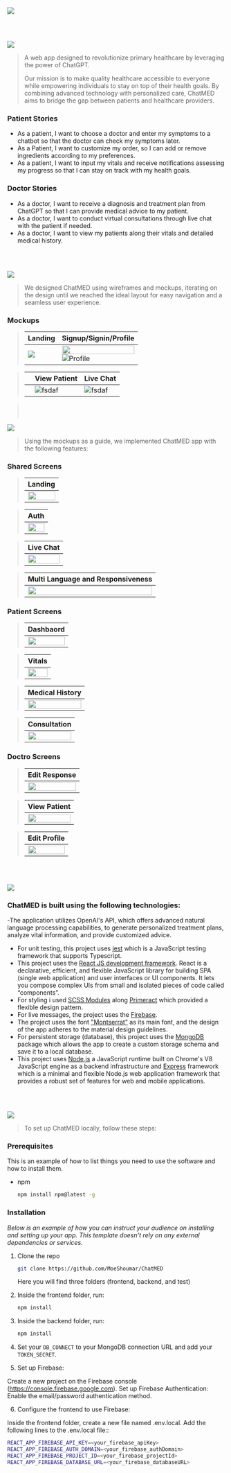 <img src="./readme/title1.svg"/>

<br><br>

<!-- project philosophy -->
<img src="./readme/title2.svg"/>

> A web app designed to revolutionize primary healthcare by leveraging the power of ChatGPT.
>
> Our mission is to make quality healthcare accessible to everyone while empowering individuals to stay on top of their health goals. By combining advanced technology with personalized care, ChatMED aims to bridge the gap between patients and healthcare providers.

### Patient Stories

- As a patient, I want to choose a doctor and enter my symptoms to a chatbot so that the doctor can check my symptoms later.
- As a Patient, I want to customize my order, so I can add or remove ingredients according to my preferences.
- As a patient, I want to input my vitals and receive notifications assessing my progress so that I can stay on track with my health goals.

### Doctor Stories

- As a doctor, I want to receive a diagnosis and treatment plan from ChatGPT so that I can provide medical advice to my patient.
- As a doctor, I want to conduct virtual consultations through live chat with the patient if needed.
- As a doctor, I want to view my patients along their vitals and detailed medical history.

<br><br>

<!-- Prototyping -->
<img src="./readme/title3.svg"/>

> We designed ChatMED using wireframes and mockups, iterating on the design until we reached the ideal layout for easy navigation and a seamless user experience.

### Mockups

> | Landing                                      | Signup/Signin/Profile                                                                                        |
> | -------------------------------------------- | ------------------------------------------------------------------------------------------------------------ |
> | <img src="./readme/demo/Landingpage.png"  /> | <img src="./readme/demo/figmasignup.png" height='20%' width='100%' /> ![Profile](./readme//demo/Profile.jpg) |

> |     | View Patient                                 | Live Chat                         |
> | --- | -------------------------------------------- | --------------------------------- |
> |     | ![fsdaf](./readme/demo/ViewPatientFigma.png) | ![fsdaf](./readme/demo/Chats.jpg) |

> <br><br>

<!-- Implementation -->
<img src="./readme/title4.svg"/>

> Using the mockups as a guide, we implemented ChatMED app with the following features:

### Shared Screens

> | Landing                                                 |
> | ------------------------------------------------------- |
> | <img src="./readme/gifs/landing2gif.gif" width="100%"/> |

> | Auth                                             |
> | ------------------------------------------------ |
> | <img src="./readme/gifs/Auth.gif" width="100%"/> |

> | Live Chat                                        |
> | ------------------------------------------------ |
> | <img src="./readme/gifs/chat.gif" width="100%"/> |

> | Multi Language and Responsiveness                    |
> | ---------------------------------------------------- |
> | <img src="./readme/gifs/multlang.gif" width="100%"/> |

### Patient Screens

> | Dashbaord                                                    |
> | ------------------------------------------------------------ |
> | <img src="./readme/gifs/dahsboardPatient.gif" width="100%"/> |

> | Vitals                                             |
> | -------------------------------------------------- |
> | <img src="./readme/gifs/vitals.gif" width="100%"/> |

> | Medical History                                            |
> | ---------------------------------------------------------- |
> | <img src="./readme/gifs/medicalHistory.gif" width="100%"/> |

> | Consultation                                        |
> | --------------------------------------------------- |
> | <img src="./readme/gifs/consult.gif" width="100%"/> |

### Doctro Screens

> | Edit Response                                            |
> | -------------------------------------------------------- |
> | <img src="./readme/gifs/editResponse.gif" width="100%"/> |

> | View Patient                                            |
> | ------------------------------------------------------- |
> | <img src="./readme/demo/ViewPatient.png" width="100%"/> |

> | Edit Profile                                               |
> | ---------------------------------------------------------- |
> | <img src="./readme/gifs/docprofileEdit.gif" width="100%"/> |

<br><br>

<!-- Tech stack -->
<img src="./readme/title5.svg"/>

### ChatMED is built using the following technologies:

-The application utilizes OpenAI's API, which offers advanced natural language processing capabilities, to generate personalized treatment plans, analyze vital information, and provide customized advice.

- For unit testing, this project uses [jest](https://jestjs.io/) which is a JavaScript testing framework that supports Typescript.
- This project uses the [React JS development framework](https://reactjs.org/). React is a declarative, efficient, and flexible JavaScript library for building SPA (single web application) and user interfaces or UI components. It lets you compose complex UIs from small and isolated pieces of code called “components”.
- For styling i used [SCSS Modules](https://sass-lang.com/) along [Primeract](https://primereact.org/) which provided a flexible design pattern.
- For live messages, the project uses the [Firebase](https://firebase.google.com/).
- The project uses the font ["Montserrat"](https://fonts.google.com/specimen/Montserrat) as its main font, and the design of the app adheres to the material design guidelines.
- For persistent storage (database), this project uses the [MongoDB](https://www.mongodb.com/) package which allows the app to create a custom storage schema and save it to a local database.
- This project uses [Node.js](https://nodejs.org/) a JavaScript runtime built on Chrome's V8 JavaScript engine as a backend infrastructure and [Express](https://expressjs.com/) framework which is a minimal and flexible Node.js web application framework that provides a robust set of features for web and mobile applications.

<br><br>

<!-- How to run -->
<img src="./readme/title6.svg"/>

> To set up ChatMED locally, follow these steps:

### Prerequisites

This is an example of how to list things you need to use the software and how to install them.

- npm
  ```sh
  npm install npm@latest -g
  ```

### Installation

_Below is an example of how you can instruct your audience on installing and setting up your app. This template doesn't rely on any external dependencies or services._

1. Clone the repo
   ```sh
   git clone https://github.com/MoeShoumar/ChatMED
   ```
   Here you will find three folders (frontend, backend, and test)
2. Inside the frontend folder, run:

   ```sh
   npm install
   ```

3. Inside the backend folder, run:
   ```sh
   npm install
   ```
4. Set your `DB_CONNECT` to your MongoDB connection URL and add your `TOKEN_SECRET`.

5. Set up Firebase:

Create a new project on the Firebase console (https://console.firebase.google.com).
Set up Firebase Authentication:
Enable the email/password authentication method.

6. Configure the frontend to use Firebase:

Inside the frontend folder, create a new file named .env.local.
Add the following lines to the .env.local file::

```sh
REACT_APP_FIREBASE_API_KEY=<your_firebase_apiKey>
REACT_APP_FIREBASE_AUTH_DOMAIN=<your_firebase_authDomain>
REACT_APP_FIREBASE_PROJECT_ID=<your_firebase_projectId>
REACT_APP_FIREBASE_DATABASE_URL=<your_firebase_databaseURL>
```
